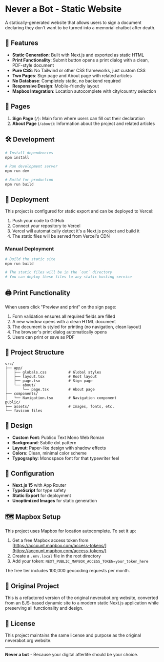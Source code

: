# Never a Bot - Static Website

A statically-generated website that allows users to sign a document declaring they don't want to be turned into a memorial chatbot after death.

## 🚀 Features

- **Static Generation**: Built with Next.js and exported as static HTML
- **Print Functionality**: Submit button opens a print dialog with a clean, PDF-style document
- **Pure CSS**: No Tailwind or other CSS frameworks, just custom CSS
- **Two Pages**: Sign page and About page with related articles
- **No Database**: Completely static, no backend required
- **Responsive Design**: Mobile-friendly layout
- **Mapbox Integration**: Location autocomplete with city/country selection

## 📄 Pages

1. **Sign Page** (`/`): Main form where users can fill out their declaration
2. **About Page** (`/about`): Information about the project and related articles

## 🛠️ Development

```bash
# Install dependencies
npm install

# Run development server
npm run dev

# Build for production
npm run build
```

## 🚀 Deployment

This project is configured for static export and can be deployed to Vercel:

1. Push your code to GitHub
2. Connect your repository to Vercel
3. Vercel will automatically detect it's a Next.js project and build it
4. The static files will be served from Vercel's CDN

### Manual Deployment

```bash
# Build the static site
npm run build

# The static files will be in the `out` directory
# You can deploy these files to any static hosting service
```

## 🖨️ Print Functionality

When users click "Preview and print" on the sign page:

1. Form validation ensures all required fields are filled
2. A new window opens with a clean HTML document
3. The document is styled for printing (no navigation, clean layout)
4. The browser's print dialog automatically opens
5. Users can print or save as PDF

## 📁 Project Structure

```
src/
├── app/
│   ├── globals.css          # Global styles
│   ├── layout.tsx           # Root layout
│   ├── page.tsx             # Sign page
│   └── about/
│       └── page.tsx         # About page
├── components/
│   └── Navigation.tsx       # Navigation component
public/
├── assets/                  # Images, fonts, etc.
└── favicon files
```

## 🎨 Design

- **Custom Font**: Publico Text Mono Web Roman
- **Background**: Subtle dot pattern
- **Layout**: Paper-like design with shadow effects
- **Colors**: Clean, minimal color scheme
- **Typography**: Monospace font for that typewriter feel

## 🔧 Configuration

- **Next.js 15** with App Router
- **TypeScript** for type safety
- **Static Export** for deployment
- **Unoptimized Images** for static generation

## 🗺️ Mapbox Setup

This project uses Mapbox for location autocomplete. To set it up:

1. Get a free Mapbox access token from [https://account.mapbox.com/access-tokens/](https://account.mapbox.com/access-tokens/)
2. Create a `.env.local` file in the root directory
3. Add your token: `NEXT_PUBLIC_MAPBOX_ACCESS_TOKEN=your_token_here`

The free tier includes 100,000 geocoding requests per month.

## 📜 Original Project

This is a refactored version of the original neverabot.org website, converted from an EJS-based dynamic site to a modern static Next.js application while preserving all functionality and design.

## 📄 License

This project maintains the same license and purpose as the original neverabot.org website.

---

**Never a bot** - Because your digital afterlife should be your choice.
